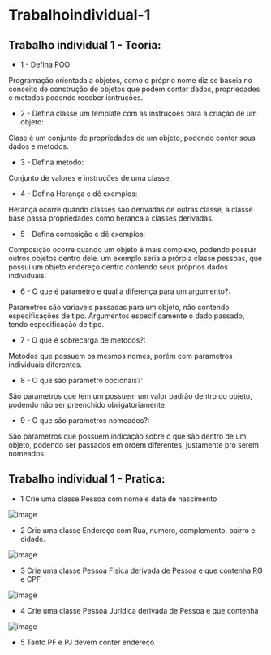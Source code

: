 # Trabalhoindividual-1
## Trabalho individual 1 - Teoria:
- 1 - Defina POO:

Programação orientada a objetos, como o próprio nome diz se baseia no conceito de construção de objetos que podem conter dados, propriedades e metodos podendo receber isntruções.

- 2 - Defina classe um template com as instruções para a criação de um objeto:

Clase é um conjunto de propriedades de um objeto, podendo conter seus dados e metodos.

- 3 - Defina metodo:

Conjunto de valores e instruções de uma classe.

- 4 - Defina Herança e dê exemplos:

Herança ocorre quando classes são derivadas de outras classe, a classe base passa propriedades como heranca a classes derivadas.

- 5 - Defina comosição e dê exemplos:

Composição ocorre quando um objeto é mais complexo, podendo possuir outros objetos dentro dele. um exemplo seria a prórpia classe pessoas, que possui um objeto endereço dentro contendo seus próprios dados individuais.

- 6 - O que é parametro e qual a diferença para um argumento?:

Parametros são variaveis passadas para um objeto, não contendo especificações de tipo.  Argumentos especificamente o dado passado, tendo especificação de tipo.

- 7 - O que é sobrecarga de metodos?:

Metodos que possuem os mesmos nomes, porém com parametros individuais diferentes.

- 8 - O que são parametro opcionais?:

São parametros que tem um possuem um valor padrão dentro do objeto, podendo não ser preenchido obrigatoriamente.

- 9 - O que são parametros nomeados?:

São parametros que possuem indicação sobre o que são dentro de um objeto, podendo ser passados em ordem diferentes, justamente pro serem nomeados.

## Trabalho individual 1 - Pratica:

- 1 Crie uma classe Pessoa com nome e data de nascimento

![image](https://user-images.githubusercontent.com/84486963/125990463-c50d5306-5f87-4eca-8c0c-d927b6e27cf0.png)

- 2 Crie uma classe Endereço com Rua, numero, complemento, bairro e cidade.

 ![image](https://user-images.githubusercontent.com/84486963/125990562-9e730568-3d79-4be5-b2c2-c9b8b8ddc415.png)

- 3 Crie uma classe Pessoa Fisica derivada de Pessoa e que contenha RG e CPF

![image](https://user-images.githubusercontent.com/84486963/125991329-8eb697fa-5bd1-41ff-b477-33cfd9ee056d.png)

- 4 Crie uma classe Pessoa Juridica derivada de Pessoa e que contenha 

![image](https://user-images.githubusercontent.com/84486963/125990534-6f472dcf-c6f0-4f16-bad5-69def8379037.png)

- 5 Tanto PF e PJ devem conter endereço


